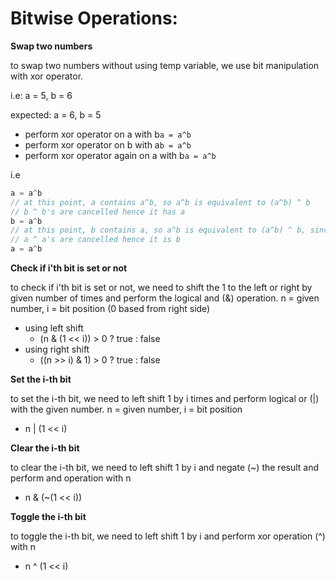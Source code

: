 # Bitwise Operations:

**Swap two numbers**

to swap two numbers without using temp variable, we use bit manipulation with xor operator.

i.e: a = 5, b = 6

expected: a = 6, b = 5

* perform xor operator on a with b`a = a^b`
* perform xor operator on b with a`b = a^b`
* perform xor operator again on a with b`a = a^b`

i.e

```go
a = a^b
// at this point, a contains a^b, so a^b is equivalent to (a^b) ^ b
// b ^ b's are cancelled hence it has a
b = a^b
// at this point, b contains a, so a^b is equivalent to (a^b) ^ b, since b contains a it is equivalent to (a^b) ^ b
// a ^ a's are cancelled hence it is b
a = a^b
```

**Check if i'th bit is set or not**

to check if i'th bit is set or not, we need to shift the 1 to the left or right by given number of times and perform the logical and (&) operation. n = given number, i = bit position (0 based from right side)

- using left shift
  - (n & (1 << i)) > 0 ? true : false
- using right shift
  - ((n >> i) & 1) > 0 ? true : false

**Set the i-th bit**

to set the i-th bit, we need to left shift 1 by i times and perform logical or (|) with the given number. n = given number, i = bit position

* n | (1 << i)


**Clear the i-th bit**

to clear the i-th bit, we need to left shift 1 by i and negate (~) the result and perform and operation with n

* n & (~(1 << i))


**Toggle the i-th bit**

to toggle the i-th bit, we need to left shift 1 by i and perform xor operation (^) with n

* n ^ (1 << i)
